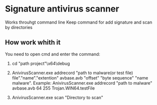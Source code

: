 # Signature antivirus scanner
Works throuhgt command line
Keep command for add signature and scan by directories

## How work whith it
You need to open cmd and enter the command: 

1) cd "path project"\x64\debug 
   
3) AnivirusScanner.exe addrecord "path to malware(or test file) file"."name"."extention"   avbase.avb  "offset"  "byte sequence"  "name malware".
   Example: AnivirusScanner.exe addrecord "path to malware" avbase.avb  64 255 Trojan.WIN64.testFile
   
3)  AnivirusScanner.exe scan "Directory to scan"

